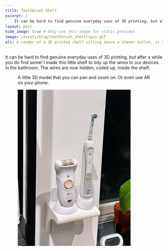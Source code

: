 ```yaml
---
title: Toothbrush Shelf
excerpt: |
    It can be hard to find genuine everyday uses of 3D printing, but after a while you do find some. <model-viewer alt="An interactive 3D render of a small 3D printed shelf to hold a toothbrush near the bathroom shaver socket without the cables being messy" src="/assets/blog/toothbrush_shelf/model/toothbrush_shelf.glb" ar poster="/assets/blog/toothbrush_shelf/model/toothbrush_shelf.webp" camera-controls shadow-intensity="1.38" shadow-softness="2" exposure="0.8" auto-rotate camera-orbit="-35deg 78.72deg 411.2m" field-of-view="30deg" interaction-prompt="none" ar-placement="wall"> </model-viewer>
layout: post
hide_image: true # Only use this image for static previews
image: /assets/blog/toothbrush_shelf/spin.gif
alt: A render of a 3D printed shelf sitting above a shaver outlet, it spins slowly. 
---
```


It can be hard to find genuine everyday uses of 3D printing, but after a while you do find some! I made this little shelf to tidy up the wires to our devices in the bathroom. The wires are now hidden, coiled up, inside the shelf.

<figure>
<model-viewer alt="An interactive 3D render of a small 3D printed shelf to hold a toothbrush near the bathroom shaver socket without the cables being messy" src="/assets/blog/toothbrush_shelf/model/toothbrush_shelf.glb" ar poster="/assets/blog/toothbrush_shelf/model/toothbrush_shelf.webp" camera-controls shadow-intensity="1.38" shadow-softness="2" exposure="0.8" auto-rotate camera-orbit="-35deg 78.72deg 411.2m" field-of-view="30deg" interaction-prompt="none" ar-placement="wall"> </model-viewer>
<figcaption>
A little 3D model that you can pan and zoom on. Or even use AR on your phone.
</figcaption>
</figure>


<figure>
<img style="height:500px;" src="/assets/blog/toothbrush_shelf/crop.jpeg"/>
<figcaption>
</figcaption>
</figure>


